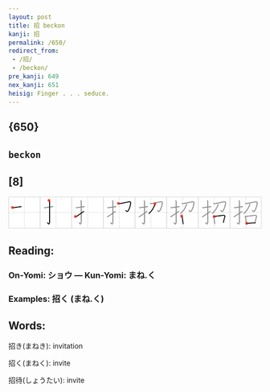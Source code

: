 ```yaml
---
layout: post
title: 招 beckon
kanji: 招
permalink: /650/
redirect_from:
 - /招/
 - /beckon/
pre_kanji: 649
nex_kanji: 651
heisig: Finger . . . seduce.
---
```


## {650}

## `beckon`

## [8]

<div class="stroke"><img src="../images/E68B9B.png" /></div>

## Reading:

### On-Yomi: ショウ &mdash; Kun-Yomi: まね.く

### Examples: 招く (まね.く)

## Words:

招き(まねき): invitation

招く(まねく): invite

招待(しょうたい): invite
